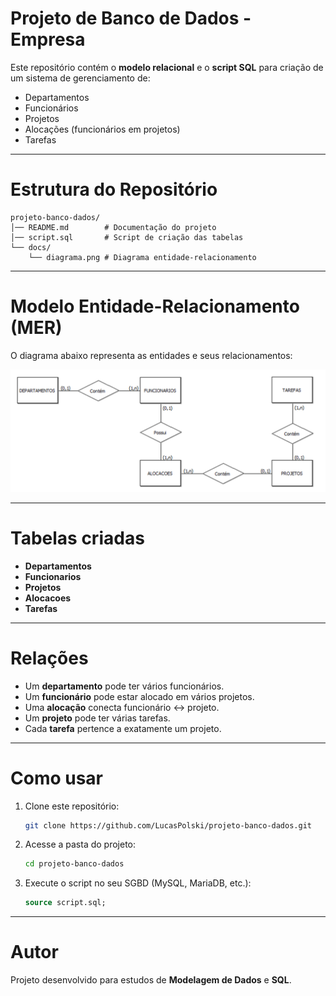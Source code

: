 # Projeto de Banco de Dados - Empresa

Este repositório contém o **modelo relacional** e o **script SQL** para criação de um sistema de gerenciamento de:

- Departamentos
- Funcionários
- Projetos
- Alocações (funcionários em projetos)
- Tarefas

---

# Estrutura do Repositório

```
projeto-banco-dados/
│── README.md        # Documentação do projeto
│── script.sql       # Script de criação das tabelas
└── docs/
    └── diagrama.png # Diagrama entidade-relacionamento
```

---

# Modelo Entidade-Relacionamento (MER)

O diagrama abaixo representa as entidades e seus relacionamentos:

![Diagrama MER](docs/diagrama.png)

---

# Tabelas criadas

- **Departamentos**
- **Funcionarios**
- **Projetos**
- **Alocacoes**
- **Tarefas**

---

# Relações

- Um **departamento** pode ter vários funcionários.
- Um **funcionário** pode estar alocado em vários projetos.
- Uma **alocação** conecta funcionário ↔ projeto.
- Um **projeto** pode ter várias tarefas.
- Cada **tarefa** pertence a exatamente um projeto.

---

# Como usar

1. Clone este repositório:
   ```bash
   git clone https://github.com/LucasPolski/projeto-banco-dados.git
   ```

2. Acesse a pasta do projeto:
   ```bash
   cd projeto-banco-dados
   ```

3. Execute o script no seu SGBD (MySQL, MariaDB, etc.):
   ```sql
   source script.sql;
   ```

---

# Autor
Projeto desenvolvido para estudos de **Modelagem de Dados** e **SQL**.
